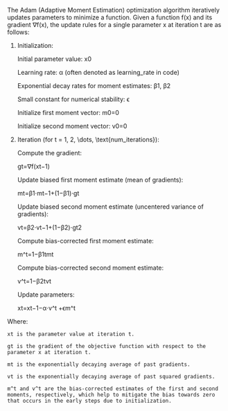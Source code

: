 The Adam (Adaptive Moment Estimation) optimization algorithm iteratively updates parameters to minimize a function. Given a function f(x) and its gradient ∇f(x), the update rules for a single parameter x at iteration t are as follows:

1. Initialization:

    Initial parameter value: x0​

    Learning rate: α (often denoted as learning_rate in code)

    Exponential decay rates for moment estimates: β1​, β2​

    Small constant for numerical stability: ϵ

    Initialize first moment vector: m0​=0

    Initialize second moment vector: v0​=0

2. Iteration (for t = 1, 2, \dots, \text{num_iterations}):

    Compute the gradient:

    gt​=∇f(xt−1​)

    Update biased first moment estimate (mean of gradients):

    mt​=β1​⋅mt−1​+(1−β1​)⋅gt​

    Update biased second moment estimate (uncentered variance of gradients):

    vt​=β2​⋅vt−1​+(1−β2​)⋅gt2​

    Compute bias-corrected first moment estimate:

    m^t​=1−β1t​mt​​

    Compute bias-corrected second moment estimate:

    v^t​=1−β2t​vt​​

    Update parameters:

    xt​=xt−1​−α⋅v^t​
    ​+ϵm^t​​

Where:

    xt​ is the parameter value at iteration t.

    gt​ is the gradient of the objective function with respect to the parameter x at iteration t.

    mt​ is the exponentially decaying average of past gradients.

    vt​ is the exponentially decaying average of past squared gradients.

    m^t​ and v^t​ are the bias-corrected estimates of the first and second moments, respectively, which help to mitigate the bias towards zero that occurs in the early steps due to initialization.